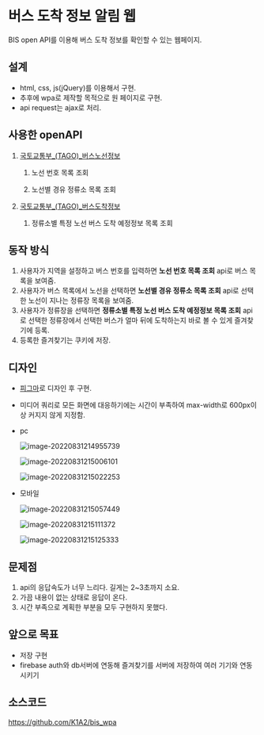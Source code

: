# 버스 도착 정보 알림 웹

BIS open API를 이용해 버스 도착 정보를 확인할 수 있는 웹페이지.

## 설계

* html, css, js(jQuery)를 이용해서 구현.
* 추후에 wpa로 제작할 목적으로 원 페이지로 구현.
* api request는 ajax로 처리.

## 사용한 openAPI

1. [국토교통부_(TAGO)_버스노선정보](https://www.data.go.kr/tcs/dss/selectApiDataDetailView.do?publicDataPk=15098529)

   1. 노선 번호 목록 조회

   2. 노선별 경유 정류소 목록 조회

2. [국토교통부_(TAGO)_버스도착정보](https://www.data.go.kr/tcs/dss/selectApiDataDetailView.do?publicDataPk=15098530)

   1. 정류소별 특정 노선 버스 도착 예정정보 목록 조회

## 동작 방식

1. 사용자가 지역을 설정하고 버스 번호를 입력하면 **노선 번호 목록 조회** api로 버스 목록을 보여줌.
2. 사용자가 버스 목록에서 노선을 선택하면 **노선별 경유 정류소 목록 조회** api로 선택한 노선이 지나는 정류장 목록을 보여줌.
3. 사용자가 정류장을 선택하면 **정류소별 특정 노선 버스 도착 예정정보 목록 조회** api로 선택한 정류장에서 선택한 버스가 얼마 뒤에 도착하는지 바로 볼 수 있게 즐겨찾기에 등록.
4. 등록한 즐겨찾기는 쿠키에 저장.

## 디자인

* [피그마](https://www.figma.com/file/qpwqOZ2GrIe16f6Kwjnn8k/bis_pwa?node-id=0%3A1)로 디자인 후 구현.

* 미디어 쿼리로 모든 화면에 대응하기에는 시간이 부족하여 max-width로 600px이상 커지지 않게 지정함.

* pc

  ![image-20220831214955739](img/image-20220831214955739.png)

  ![image-20220831215006101](img/image-20220831215006101.png)

  ![image-20220831215022253](img/image-20220831215022253.png)

* 모바일

  ![image-20220831215057449](img/image-20220831215057449.png)

  ![image-20220831215111372](img/image-20220831215111372.png)

  ![image-20220831215125333](img/image-20220831215125333.png)

## 문제점

1. api의 응답속도가 너무 느리다. 길게는 2~3초까지 소요.
2. 가끔 내용이 없는 상태로 응답이 온다.
3. 시간 부족으로 계획한 부분을 모두 구현하지 못했다.

## 앞으로 목표

* 저장 구현
* firebase auth와 db서버에 연동해 즐겨찾기를 서버에 저장하여 여러 기기와 연동시키기

## 소스코드

https://github.com/K1A2/bis_wpa